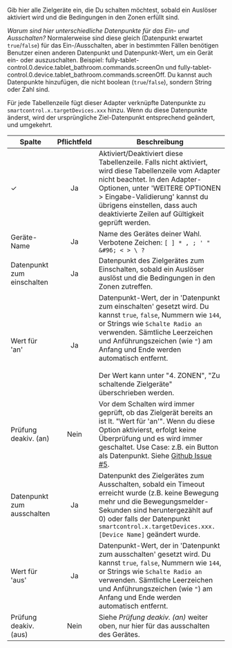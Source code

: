 Gib hier alle Zielgeräte ein, die Du schalten möchtest, sobald ein Auslöser aktiviert wird und die Bedingungen in den Zonen erfüllt sind.

*Warum sind hier unterschiedliche Datenpunkte für das Ein- und Ausschalten?*
Normalerweise sind diese gleich (Datenpunkt erwartet `true`/`false`) für das Ein-/Ausschalten, aber in bestimmten Fällen benötigen Benutzer einen anderen Datenpunkt und Datenpunkt-Wert, um ein Gerät ein- oder auszuschalten. Beispiel: fully-tablet-control.0.device.tablet_bathroom.commands.screenOn und fully-tablet-control.0.device.tablet_bathroom.commands.screenOff.
Du kannst auch Datenpunkte hinzufügen, die nicht boolean (`true`/`false`), sondern String oder Zahl sind.

Für jede Tabellenzeile fügt dieser Adapter verknüpfte Datenpunkte zu `smartcontrol.x.targetDevices.xxx` hinzu. Wenn du diese Datenpunkte änderst, wird der ursprüngliche Ziel-Datenpunkt entsprechend geändert, und umgekehrt.

| Spalte   |  Pflichtfeld |  Beschreibung |
|----------|:------------:|-------|
| ✓        |  Ja          | Aktiviert/Deaktiviert diese Tabellenzeile. Falls nicht aktiviert, wird diese Tabellenzeile vom Adapter nicht beachtet. In den Adapter-Optionen, unter 'WEITERE OPTIONEN > Eingabe-Validierung' kannst du übrigens einstellen, dass auch deaktivierte Zeilen auf Gültigkeit geprüft werden. |
| Geräte-Name |    Ja   | Name des Gerätes deiner Wahl. Verbotene Zeichen: `[ ] * , ; ' " &#96; < > \ ?` |
| Datenpunkt zum einschalten | Ja | 	Datenpunkt des Zielgerätes zum Einschalten, sobald ein Auslöser auslöst und die Bedingungen in den Zonen zutreffen. |
| Wert für 'an' | Ja | Datenpunkt-Wert, der in 'Datenpunkt zum einschalten' gesetzt wird. Du kannst `true`, `false`, Nummern wie `144`, or Strings wie `Schalte Radio an` verwenden. Sämtliche Leerzeichen und Anführungszeichen (wie `"`) am Anfang und Ende werden automatisch entfernt. <br><br>Der Wert kann unter "4. ZONEN", "Zu schaltende Zielgeräte" überschrieben werden.|
| Prüfung deakiv. (an) | Nein | Vor dem Schalten wird immer geprüft, ob das Zielgerät bereits an ist lt. "Wert für 'an'". Wenn du diese Option aktivierst, erfolgt keine Überprüfung und es wird immer geschaltet. Use Case: z.B. ein Button als Datenpunkt. Siehe [Github Issue #5](https://github.com/Mic-M/ioBroker.smartcontrol/issues/5).|
| Datenpunkt zum ausschalten | Ja | Datenpunkt des Zielgerätes zum Ausschalten, sobald ein Timeout erreicht wurde (z.B. keine Bewegung mehr und die Bewegungsmelder-Sekunden sind heruntergezählt auf 0) oder falls der Datenpunkt `smartcontrol.x.targetDevices.xxx.[Device Name]` geändert wurde.|
| Wert für 'aus' | Ja | Datenpunkt-Wert, der in 'Datenpunkt zum ausschalten' gesetzt wird. Du kannst `true`, `false`, Nummern wie `144`, or Strings wie `Schalte Radio an` verwenden. Sämtliche Leerzeichen und Anführungszeichen (wie `"`) am Anfang und Ende werden automatisch entfernt.|
| Prüfung deakiv. (aus) | Nein | Siehe *Prüfung deakiv. (an)* weiter oben, nur hier für das ausschalten des Gerätes.|